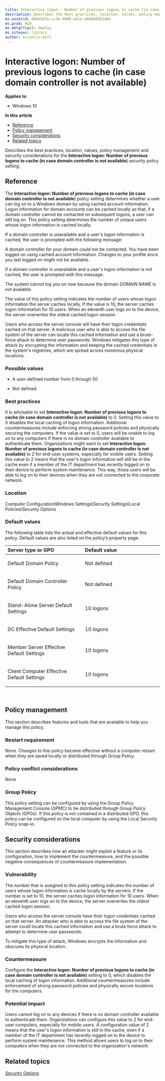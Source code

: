 ```yaml
---
title: Interactive logon-- Number of previous logons to cache (in case domain controller is not available) (Windows 10)
description: Describes the best practices, location, values, policy management and security considerations for the Interactive logon-- Number of previous logons to cache (in case domain controller is not available) security policy setting.
ms.assetid: 660e925e-cc3e-4098-a41e-eb8db8062d8d
ms.prod: W10
ms.mktglfcycl: deploy
ms.sitesec: library
author: brianlic-msft
---
```


# Interactive logon: Number of previous logons to cache (in case domain controller is not available)


**Applies to**

-   Windows 10

**In this article**

-   [Reference](#reference)
-   [Policy management](#policy_management)
-   [Security considerations](#security_considerations)
-   [Related topics](#related_topics)

Describes the best practices, location, values, policy management and security considerations for the **Interactive logon: Number of previous logons to cache (in case domain controller is not available)** security policy setting.

## Reference


The **Interactive logon: Number of previous logons to cache (in case domain controller is not available**) policy setting determines whether a user can log on to a Windows domain by using cached account information. Logon information for domain accounts can be cached locally so that, if a domain controller cannot be contacted on subsequent logons, a user can still log on. This policy setting determines the number of unique users whose logon information is cached locally.

If a domain controller is unavailable and a user's logon information is cached, the user is prompted with the following message:

A domain controller for your domain could not be contacted. You have been logged on using cached account information. Changes to your profile since you last logged on might not be available.

If a domain controller is unavailable and a user's logon information is not cached, the user is prompted with this message:

The system cannot log you on now because the domain *DOMAIN NAME* is not available.

The value of this policy setting indicates the number of users whose logon information the server caches locally. If the value is 10, the server caches logon information for 10 users. When an eleventh user logs on to the device, the server overwrites the oldest cached logon session.

Users who access the server console will have their logon credentials cached on that server. A malicious user who is able to access the file system of the server can locate this cached information and use a brute-force attack to determine user passwords. Windows mitigates this type of attack by encrypting the information and keeping the cached credentials in the system's registries, which are spread across numerous physical locations.

### Possible values

-   A user-defined number from 0 through 50

-   Not defined

### Best practices

It is advisable to set **Interactive logon: Number of previous logons to cache (in case domain controller is not available)** to 0. Setting this value to 0 disables the local caching of logon information. Additional countermeasures include enforcing strong password policies and physically securing the computers. If the value is set to 0, users will be unable to log on to any computers if there is no domain controller available to authenticate them. Organizations might want to set **Interactive logon: Number of previous logons to cache (in case domain controller is not available)** to 2 for end-user systems, especially for mobile users. Setting this value to 2 means that the user's logon information will still be in the cache even if a member of the IT department has recently logged on to their device to perform system maintenance. This way, those users will be able to log on to their devices when they are not connected to the corporate network.

### Location

Computer Configuration\\Windows Settings\\Security Settings\\Local Policies\\Security Options

### Default values

The following table lists the actual and effective default values for this policy. Default values are also listed on the policy’s property page.

<table>
<colgroup>
<col width="50%" />
<col width="50%" />
</colgroup>
<thead>
<tr class="header">
<th align="left">Server type or GPO</th>
<th align="left">Default value</th>
</tr>
</thead>
<tbody>
<tr class="odd">
<td align="left"><p>Default Domain Policy</p></td>
<td align="left"><p>Not defined</p></td>
</tr>
<tr class="even">
<td align="left"><p>Default Domain Controller Policy</p></td>
<td align="left"><p>Not defined</p></td>
</tr>
<tr class="odd">
<td align="left"><p>Stand-Alone Server Default Settings</p></td>
<td align="left"><p>10 logons</p></td>
</tr>
<tr class="even">
<td align="left"><p>DC Effective Default Settings</p></td>
<td align="left"><p>10 logons</p></td>
</tr>
<tr class="odd">
<td align="left"><p>Member Server Effective Default Settings</p></td>
<td align="left"><p>10 logons</p></td>
</tr>
<tr class="even">
<td align="left"><p>Client Computer Effective Default Settings</p></td>
<td align="left"><p>10 logons</p></td>
</tr>
</tbody>
</table>

 

## Policy management


This section describes features and tools that are available to help you manage this policy.

### Restart requirement

None. Changes to this policy become effective without a computer restart when they are saved locally or distributed through Group Policy.

### Policy conflict considerations

None

### Group Policy

This policy setting can be configured by using the Group Policy Management Console (GPMC) to be distributed through Group Policy Objects (GPOs). If this policy is not contained in a distributed GPO, this policy can be configured on the local computer by using the Local Security Policy snap-in.

## Security considerations


This section describes how an attacker might exploit a feature or its configuration, how to implement the countermeasure, and the possible negative consequences of countermeasure implementation.

### Vulnerability

The number that is assigned to this policy setting indicates the number of users whose logon information is cache locally by the servers. If the number is set to 10, the server caches logon information for 10 users. When an eleventh user logs on to the device, the server overwrites the oldest cached logon session.

Users who access the server console have their logon credentials cached on that server. An attacker who is able to access the file system of the server could locate this cached information and use a brute force attack to attempt to determine user passwords.

To mitigate this type of attack, Windows encrypts the information and obscures its physical location.

### Countermeasure

Configure the **Interactive logon: Number of previous logons to cache (in case domain controller is not available)** setting to 0, which disables the local caching of logon information. Additional countermeasures include enforcement of strong password policies and physically secure locations for the computers.

### Potential impact

Users cannot log on to any devices if there is no domain controller available to authenticate them. Organizations can configure this value to 2 for end-user computers, especially for mobile users. A configuration value of 2 means that the user's logon information is still in the cache, even if a member of the IT department has recently logged on to the device to perform system maintenance. This method allows users to log on to their computers when they are not connected to the organization's network.

## Related topics


[Security Options](security-options.md)

 

 





